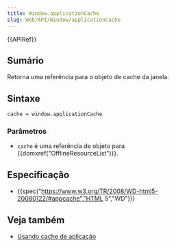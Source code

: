```yaml
---
title: Window.applicationCache
slug: Web/API/Window/applicationCache
---
```


{{APIRef}}

## Sumário

Retorna uma referência para o objeto de cache da janela.

## Sintaxe

```
cache = window.applicationCache
```

### Parâmetros

- `cache` é uma referência de objeto para {{domxref("OfflineResourceList")}}.

## Especificação

- {{spec("https://www.w3.org/TR/2008/WD-html5-20080122/#appcache","HTML 5","WD")}}

## Veja também

- [Usando cache de aplicação](/pt-BR/docs/Web/HTML/Using_the_application_cache)
